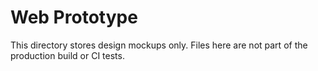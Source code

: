 # Web Prototype

This directory stores design mockups only. Files here are not part of the production build or CI tests.
